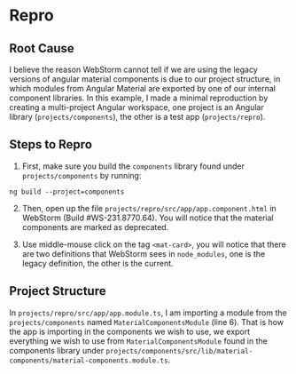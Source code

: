 # Repro

## Root Cause
I believe the reason WebStorm cannot tell if we are using the legacy versions of angular material 
components is due to our project structure, in which modules from Angular Material are exported by
one of our internal component libraries. In this example, I made a minimal reproduction by creating a
multi-project Angular workspace, one project is an Angular library (`projects/components`), the other
is a test app (`projects/repro`).

## Steps to Repro

1) First, make sure you build the `components` library found under `projects/components` by running:
```
ng build --project=components
```

2) Then, open up the file `projects/repro/src/app/app.component.html` in WebStorm (Build #WS-231.8770.64). You will notice that the material components are marked as deprecated.

3) Use middle-mouse click on the tag `<mat-card>`, you will notice that there are two definitions that WebStorm sees in `node_modules`, one is the legacy definition, the other is the current.

## Project Structure
In `projects/repro/src/app/app.module.ts`, I am importing a module from the `projects/components` 
named `MaterialComponentsModule` (line 6). That is how the app is importing in the 
components we wish to use, we export everything we wish to use from `MaterialComponentsModule` found
in the components library under `projects/components/src/lib/material-components/material-components.module.ts`.

 

